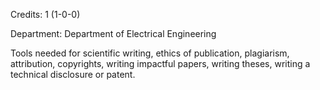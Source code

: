 Credits: 1 (1-0-0)

Department: Department of Electrical Engineering

Tools needed for scientific writing, ethics of publication, plagiarism, attribution, copyrights, writing impactful papers, writing theses, writing a technical disclosure or patent.
